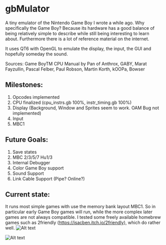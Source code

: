 # gbMulator
A tiny emulator of the Nintendo Game Boy I wrote a while ago. Why specifically the Game Boy? Because its hardware has a good balance of being relatively simple to describe while still being interesting to learn about. Furthermore there is a lot of reference material on the internet.

It uses QT6 with OpenGL to emulate the display, the input, the GUI and hopefully someday the sound.

Sources: Game BoyTM CPU Manual by Pan of Anthrox, GABY, Marat Fayzullin, Pascal Felber, Paul Robson, Martin Korth, kOOPa, Bowser

## Milestones:

1. Opcodes implemented
2. CPU finalized (cpu_instrs.gb 100%, instr_timing.gb 100%)
3. Display (Background, Window and Sprites seem to work. OAM Bug not implemented)
4. Input
5. MBC1

## Future Goals:

1. Save states
2. MBC 2/3/5/7 Hu1/3
3. Internal Debugger 
4. Color Game Boy support 
6. Sound Support
7. Link Cable Support (Pipe? Online?)

## Current state:

It runs most simple games with use the memory bank layout MBC1. So in particular early Game Boy games will run, while the more complex later games are not always compatible. I tested some freely available homebrew games such as 2friendly (https://isacben.itch.io/2friendly), which do rather well.
![Alt text](https://github.com/denengelbert/gbMulator/blob/master/img/title.png?raw=true)

![Alt text](https://github.com/denengelbert/gbMulator/blob/master/img/gameplay.png?raw=true)

